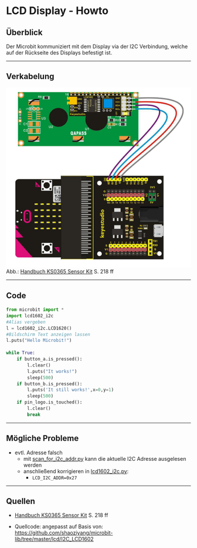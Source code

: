 # LCD Display - Howto

## Überblick

Der Microbit kommuniziert mit dem Display via der I2C Verbindung, welche auf der Rückseite des Displays befestigt ist. 

---

## Verkabelung 

![](img/wired/lcd-display.png)
Abb.: [Handbuch KS0365 Sensor Kit](../material/keystudio/KS0361(KS0365)%20Microbit%20V2.0%20Sensor%20Learning%20Kit.pdf) S. 218 ff

---

## Code

```python 
from microbit import *
import lcd1602_i2c
#Alias vergeben
l = lcd1602_i2c.LCD1620()
#Bildschirm Text anzeigen lassen
l.puts("Hello Microbit!")

while True:
    if button_a.is_pressed():
        l.clear()
        l.puts("It works!")
        sleep(500)
    if button_b.is_pressed():
        l.puts('It still works!',x=0,y=1)
        sleep(500)
    if pin_logo.is_touched():
        l.clear()
        break
```

---

## Mögliche Probleme

- evtl. Adresse falsch
  -  mit [scan_for_i2c_addr.py](../scan_for_i2c_addr.py) kann die aktuelle I2C Adresse ausgelesen werden
  -  anschließend korrigieren in [lcd1602_i2c.py](../lcd1602_i2c.py):
     -  `LCD_I2C_ADDR=0x27`

---

## Quellen 

- [Handbuch KS0365 Sensor Kit](../material/keystudio/KS0361(KS0365)%20Microbit%20V2.0%20Sensor%20Learning%20Kit.pdf) S. 218 ff
  
- Quellcode: angepasst auf Basis von: https://github.com/shaoziyang/microbit-lib/tree/master/lcd/I2C_LCD1602

